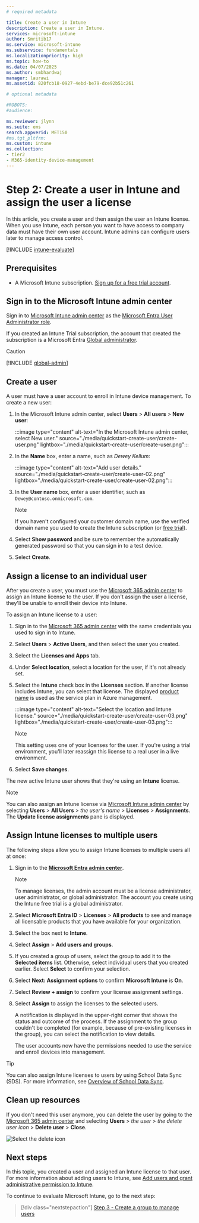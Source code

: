 ```yaml
---
# required metadata

title: Create a user in Intune
description: Create a user in Intune.
services: microsoft-intune
author: Smritib17
ms.service: microsoft-intune
ms.subservice: fundamentals
ms.localizationpriority: high
ms.topic: how-to
ms.date: 04/07/2025
ms.author: smbhardwaj
manager: laurawi
ms.assetid: 820fcb18-0927-4ebd-be79-dce92b51c261

# optional metadata

#ROBOTS:
#audience:

ms.reviewer: jlynn
ms.suite: ems
search.appverid: MET150
#ms.tgt_pltfrm:
ms.custom: intune
ms.collection:
- tier2
- M365-identity-device-management
---
```


# Step 2: Create a user in Intune and assign the user a license

In this article, you create a user and then assign the user an Intune license. When you use Intune, each person you want to have access to company data must have their own user account. Intune admins can configure users later to manage access control.

[!INCLUDE [intune-evaluate](../includes/intune-evaluate.md)]

## Prerequisites

- A Microsoft Intune subscription. [Sign up for a free trial account](../fundamentals/free-trial-sign-up.md).

## Sign in to the Microsoft Intune admin center

Sign in to [Microsoft Intune admin center](https://go.microsoft.com/fwlink/?linkid=2109431) as the [Microsoft Entra User Administrator role](/entra/identity/role-based-access-control/permissions-reference#user-administrator).

If you created an Intune Trial subscription, the account that created the subscription is a Microsoft Entra [Global administrator](/entra/identity/role-based-access-control/permissions-reference#global-administrator).

> [!CAUTION]  
> [!INCLUDE [global-admin](../includes/global-admin.md)]

## Create a user

A user must have a user account to enroll in Intune device management. To create a new user:

1. In the Microsoft Intune admin center, select **Users** > **All users** > **New user**:

   :::image type="content" alt-text="In the Microsoft Intune admin center, select New user." source="./media/quickstart-create-user/create-user.png" lightbox="./media/quickstart-create-user/create-user.png":::

1. In the **Name** box, enter a name, such as *Dewey Kellum*:

   :::image type="content" alt-text="Add user details." source="./media/quickstart-create-user/create-user-02.png" lightbox="./media/quickstart-create-user/create-user-02.png":::

1. In the **User name** box, enter a user identifier, such as `Dewey@contoso.onmicrosoft.com`.

    > [!NOTE]
    > If you haven't configured your customer domain name, use the verified domain name you used to create the Intune subscription (or [free trial](free-trial-sign-up.md#sign-up-for-a-microsoft-intune-free-trial)). 

4. Select **Show password** and be sure to remember the automatically generated password so that you can sign in to a test device.
5. Select **Create**.

## Assign a license to an individual user

After you create a user, you must use the [Microsoft 365 admin center](https://go.microsoft.com/fwlink/p/?LinkId=698854) to assign an Intune license to the user. If you don't assign the user a license, they'll be unable to enroll their device into Intune.

To assign an Intune license to a user:

1. Sign in to the [Microsoft 365 admin center](https://go.microsoft.com/fwlink/p/?LinkId=698854) with the same credentials you used to sign in to Intune.
2. Select **Users** > **Active Users**, and then select the user you created.
3. Select the **Licenses and Apps** tab.
4. Under **Select location**, select a location for the user, if it's not already set.
2. Select the **Intune** check box in the **Licenses** section. If another license includes Intune, you can select that license. The displayed [product name](/azure/active-directory/users-groups-roles/licensing-service-plan-reference) is used as the service plan in Azure management.

   :::image type="content" alt-text="Select the location and Intune license." source="./media/quickstart-create-user/create-user-03.png" lightbox="./media/quickstart-create-user/create-user-03.png":::

   > [!NOTE]
   > This setting uses one of your licenses for the user. If you're using a trial environment, you'll later reassign this license to a real user in a live environment.

6. Select **Save changes**.

The new active Intune user shows that they're using an **Intune** license.

> [!NOTE]
> You can also assign an Intune license via [Microsoft Intune admin center](https://go.microsoft.com/fwlink/?linkid=2109431) by selecting **Users** > **All Users** > *the user's name* > **Licenses** > **Assignments**. The **Update license assignments** pane is displayed. 

## Assign Intune licenses to multiple users

The following steps allow you to assign Intune licenses to multiple users all at once:

1. Sign in to the [**Microsoft Entra admin center**](https://aad.portal.azure.com).

    > [!NOTE]
    > To manage licenses, the admin account must be a license administrator, user administrator, or global administrator. The account you create using the Intune free trial is a global administrator.

2. Select **Microsoft Entra ID** > **Licenses** > **All products** to see and manage all licensable products that you have available for your organization.
3. Select the box next to **Intune**.
4. Select **Assign** > **Add users and groups**.
5. If you created a group of users, select the group to add it to the **Selected items** list. Otherwise, select individual users that you created earlier. Select **Select** to confirm your selection.
6. Select **Next: Assignment options** to confirm **Microsoft Intune** is **On**.
7. Select **Review + assign** to confirm your license assignment settings.
8. Select **Assign** to assign the licenses to the selected users.

   A notification is displayed in the upper-right corner that shows the status and outcome of the process. If the assignment to the group couldn't be completed (for example, because of pre-existing licenses in the group), you can select the notification to view details.

   The user accounts now have the permissions needed to use the service and enroll devices into management.

> [!TIP]
> You can also assign Intune licenses to users by using School Data Sync (SDS). For more information, see [Overview of School Data Sync](https://support.office.com/article/Overview-of-School-Data-Sync-and-Classroom-f3d1147b-4ade-4905-8518-508e729f2e91).

## Clean up resources

If you don't need this user anymore, you can delete the user by going to the [Microsoft 365 admin center](https://go.microsoft.com/fwlink/p/?LinkId=698854) and selecting **Users** > *the user* > *the delete user icon* > **Delete user** > **Close**.

   ![Select the delete icon](./media/quickstart-create-user/create-user-04.png)

## Next steps

In this topic, you created a user and assigned an Intune license to that user. For more information about adding users to Intune, see [Add users and grant administrative permission to Intune](users-add.md).

To continue to evaluate Microsoft Intune, go to the next step:

> [!div class="nextstepaction"]
> [Step 3 - Create a group to manage users](quickstart-create-group.md)
